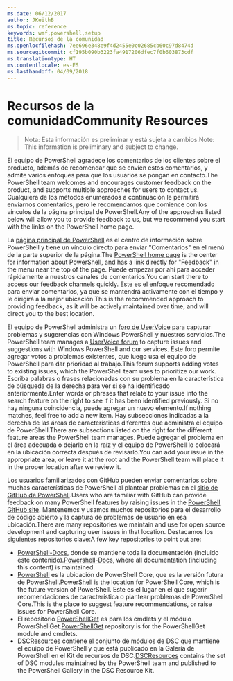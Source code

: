```yaml
---
ms.date: 06/12/2017
author: JKeithB
ms.topic: reference
keywords: wmf,powershell,setup
title: Recursos de la comunidad
ms.openlocfilehash: 7ee696e348e9f4d2455e0c02685cb60c97d8474d
ms.sourcegitcommit: cf195b090b3223fa4917206dfec7f0b603873cdf
ms.translationtype: HT
ms.contentlocale: es-ES
ms.lasthandoff: 04/09/2018
---
```

# <a name="community-resources"></a><span data-ttu-id="6d03f-103">Recursos de la comunidad</span><span class="sxs-lookup"><span data-stu-id="6d03f-103">Community Resources</span></span> #
> <span data-ttu-id="6d03f-104">Nota: Esta información es preliminar y está sujeta a cambios.</span><span class="sxs-lookup"><span data-stu-id="6d03f-104">Note: This information is preliminary and subject to change.</span></span>

<span data-ttu-id="6d03f-105">El equipo de PowerShell agradece los comentarios de los clientes sobre el producto, además de recomendar que se envíen estos comentarios, y admite varios enfoques para que los usuarios se pongan en contacto.</span><span class="sxs-lookup"><span data-stu-id="6d03f-105">The PowerShell team welcomes and encourages customer feedback on the product, and supports multiple approaches for users to contact us.</span></span>
<span data-ttu-id="6d03f-106">Cualquiera de los métodos enumerados a continuación le permitirá enviarnos comentarios, pero le recomendamos que comience con los vínculos de la página principal de PowerShell.</span><span class="sxs-lookup"><span data-stu-id="6d03f-106">Any of the approaches listed below will allow you to provide feedback to us, but we recommend you start with the links on the PowerShell home page.</span></span>

<span data-ttu-id="6d03f-107">La [página principal de PowerShell](https://microsoft.com/powershell) es el centro de información sobre PowerShell y tiene un vínculo directo para enviar "Comentarios" en el menú de la parte superior de la página.</span><span class="sxs-lookup"><span data-stu-id="6d03f-107">The [PowerShell home page](https://microsoft.com/powershell) is the center for information about PowerShell, and has a link directly for "Feedback" in the menu near the top of the page.</span></span>
<span data-ttu-id="6d03f-108">Puede empezar por ahí para acceder rápidamente a nuestros canales de comentarios.</span><span class="sxs-lookup"><span data-stu-id="6d03f-108">You can start there to access our feedback channels quickly.</span></span>
<span data-ttu-id="6d03f-109">Este es el enfoque recomendado para enviar comentarios, ya que se mantendrá activamente con el tiempo y le dirigirá a la mejor ubicación.</span><span class="sxs-lookup"><span data-stu-id="6d03f-109">This is the recommended approach to providing feedback, as it will be actively maintained over time, and will direct you to the best location.</span></span>

<span data-ttu-id="6d03f-110">El equipo de PowerShell administra un [foro de UserVoice](https://windowsserver.uservoice.com/forums/301869-powershell/) para capturar problemas y sugerencias con Windows PowerShell y nuestros servicios.</span><span class="sxs-lookup"><span data-stu-id="6d03f-110">The PowerShell team manages a [UserVoice forum](https://windowsserver.uservoice.com/forums/301869-powershell/) to capture issues and suggestions with Windows PowerShell and our services.</span></span>
<span data-ttu-id="6d03f-111">Este foro permite agregar votos a problemas existentes, que luego usa el equipo de PowerShell para dar prioridad al trabajo.</span><span class="sxs-lookup"><span data-stu-id="6d03f-111">This forum supports adding votes to existing issues, which the PowerShell team uses to prioritize our work.</span></span>
<span data-ttu-id="6d03f-112">Escriba palabras o frases relacionadas con su problema en la característica de búsqueda de la derecha para ver si se ha identificado anteriormente.</span><span class="sxs-lookup"><span data-stu-id="6d03f-112">Enter words or phrases that relate to your issue into the search feature on the right to see if it has been identified previously.</span></span>
<span data-ttu-id="6d03f-113">Si no hay ninguna coincidencia, puede agregar un nuevo elemento.</span><span class="sxs-lookup"><span data-stu-id="6d03f-113">If nothing matches, feel free to add a new item.</span></span>
<span data-ttu-id="6d03f-114">Hay subsecciones indicadas a la derecha de las áreas de características diferentes que administra el equipo de PowerShell.</span><span class="sxs-lookup"><span data-stu-id="6d03f-114">There are subsections listed on the right for the different feature areas the PowerShell team manages.</span></span>
<span data-ttu-id="6d03f-115">Puede agregar el problema en el área adecuada o dejarlo en la raíz y el equipo de PowerShell lo colocará en la ubicación correcta después de revisarlo.</span><span class="sxs-lookup"><span data-stu-id="6d03f-115">You can add your issue in the appropriate area, or leave it at the root and the PowerShell team will place it in the proper location after we review it.</span></span>

<span data-ttu-id="6d03f-116">Los usuarios familiarizados con GitHub pueden enviar comentarios sobre muchas características de PowerShell al plantear problemas en el [sitio de GitHub de PowerShell](https://github.com/powershell).</span><span class="sxs-lookup"><span data-stu-id="6d03f-116">Users who are familiar with GitHub can provide feedback on many PowerShell features by raising issues in the [PowerShell GitHub site](https://github.com/powershell).</span></span>
<span data-ttu-id="6d03f-117">Mantenemos y usamos muchos repositorios para el desarrollo de código abierto y la captura de problemas de usuario en esa ubicación.</span><span class="sxs-lookup"><span data-stu-id="6d03f-117">There are many repositories we maintain and use for open source development and capturing user issues in that location.</span></span>
<span data-ttu-id="6d03f-118">Destacamos los siguientes repositorios clave:</span><span class="sxs-lookup"><span data-stu-id="6d03f-118">A few key repositories to point out are:</span></span>

* <span data-ttu-id="6d03f-119">[PowerShell-Docs](https://github.com/PowerShell/powershell-docs), donde se mantiene toda la documentación (incluido este contenido).</span><span class="sxs-lookup"><span data-stu-id="6d03f-119">[Powershell-Docs](https://github.com/PowerShell/powershell-docs), where all documentation (including this content) is maintained.</span></span>
* <span data-ttu-id="6d03f-120">[PowerShell](https://github.com/PowerShell/powershell) es la ubicación de PowerShell Core, que es la versión futura de PowerShell.</span><span class="sxs-lookup"><span data-stu-id="6d03f-120">[PowerShell](https://github.com/PowerShell/powershell) is the location for PowerShell Core, which is the future version of PowerShell.</span></span>
<span data-ttu-id="6d03f-121">Este es el lugar en el que sugerir recomendaciones de característica o plantear problemas de PowerShell Core.</span><span class="sxs-lookup"><span data-stu-id="6d03f-121">This is the place to suggest feature recommendations, or raise issues for PowerShell Core.</span></span>
* <span data-ttu-id="6d03f-122">El repositorio [PowerShellGet](https://github.com/PowerShell/powershellget) es para los cmdlets y el módulo PowerShellGet.</span><span class="sxs-lookup"><span data-stu-id="6d03f-122">[PowerShellGet](https://github.com/PowerShell/powershellget) repository is for the PowerShellGet module and cmdlets.</span></span>
* <span data-ttu-id="6d03f-123">[DSCResources](https://github.com/PowerShell/DscResources) contiene el conjunto de módulos de DSC que mantiene el equipo de PowerShell y que está publicado en la Galería de PowerShell en el Kit de recursos de DSC.</span><span class="sxs-lookup"><span data-stu-id="6d03f-123">[DSCResources](https://github.com/PowerShell/DscResources) contains the set of DSC modules maintained by the PowerShell team and published to the PowerShell Gallery in the DSC Resource Kit.</span></span>